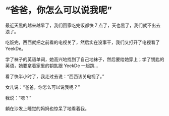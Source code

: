# “爸爸，你怎么可以说我呢”

最近天黑的越来越早了，我们回家吃完饭都快 7 点了，天也黑了，我们就不出去浪了。

吃饭完，西西就把之前看的电视关了，然后实在没事干，我们又打开了电视看了 YeekDe。

学了袜子的英语单词，她高兴地找到了自己地袜子，然后要给她穿上；学了钥匙的英语，她要拿着家里的钥匙跟 YeekDe 一起跳...

看了快半小时了，我走过去说：“西西该关电视了。”

女儿说：“爸爸，你怎么可以说我呢？”

我说：“嗯？”

躺在沙发上睡觉的妈妈也惊呆了地看着我。

